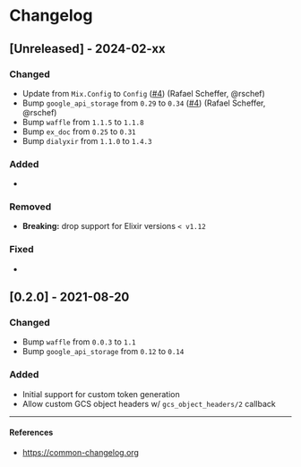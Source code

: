 # Changelog


## [Unreleased] - 2024-02-xx

### Changed

- Update from `Mix.Config` to `Config` ([#4](https://github.com/elixir-waffle/waffle_gcs/pull/4)) (Rafael Scheffer, @rschef)
- Bump `google_api_storage` from `0.29` to `0.34` ([#4](https://github.com/elixir-waffle/waffle_gcs/pull/4)) (Rafael Scheffer, @rschef)
- Bump `waffle` from `1.1.5` to `1.1.8`
- Bump `ex_doc` from `0.25` to `0.31`
- Bump `dialyxir` from `1.1.0` to `1.4.3`

### Added
-

### Removed

- **Breaking:** drop support for Elixir versions `< v1.12`

### Fixed
-


## [0.2.0] - 2021-08-20

### Changed
- Bump `waffle` from `0.0.3` to `1.1`
- Bump `google_api_storage` from `0.12` to `0.14`
### Added
- Initial support for custom token generation
- Allow custom GCS object headers w/ `gcs_object_headers/2` callback

---
#### References
- https://common-changelog.org
